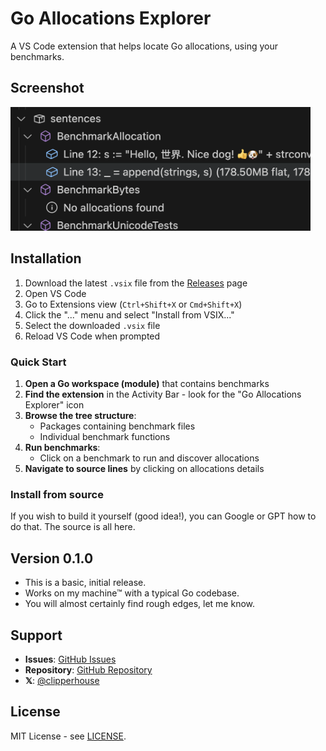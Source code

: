 # Go Allocations Explorer

A VS Code extension that helps locate Go allocations, using your benchmarks.

## Screenshot

<img src="https://raw.githubusercontent.com/clipperhouse/go-allocations-vsix/main/images/Screenshot1.png" width="480" alt="Go Allocations Explorer Screenshot">

## Installation

1. Download the latest `.vsix` file from the [Releases](https://github.com/clipperhouse/go-allocations-vsix/releases) page
2. Open VS Code
3. Go to Extensions view (`Ctrl+Shift+X` or `Cmd+Shift+X`)
4. Click the "..." menu and select "Install from VSIX..."
5. Select the downloaded `.vsix` file
6. Reload VS Code when prompted

### Quick Start

1. **Open a Go workspace (module)** that contains benchmarks
2. **Find the extension** in the Activity Bar - look for the "Go Allocations Explorer" icon
3. **Browse the tree structure**:
   - Packages containing benchmark files
   - Individual benchmark functions
4. **Run benchmarks**:
   - Click on a benchmark to run and discover allocations
5. **Navigate to source lines** by clicking on allocations details

### Install from source

If you wish to build it yourself (good idea!), you can Google or GPT how to do that. The source is all here.

## Version 0.1.0

- This is a basic, initial release.
- Works on my machine™ with a typical Go codebase.
- You will almost certainly find rough edges, let me know.

## Support

- **Issues**: [GitHub Issues](https://github.com/clipperhouse/go-allocations-vsix/issues)
- **Repository**: [GitHub Repository](https://github.com/clipperhouse/go-allocations-vsix)
- **𝕏**: [@clipperhouse](https://x.com/clipperhouse)

## License

MIT License - see [LICENSE](https://github.com/clipperhouse/go-allocations-vsix/blob/main/LICENSE).
